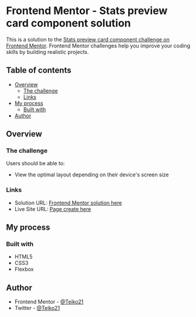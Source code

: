 # Frontend Mentor - Stats preview card component solution

This is a solution to the [Stats preview card component challenge on Frontend Mentor](https://www.frontendmentor.io/challenges/stats-preview-card-component-8JqbgoU62). Frontend Mentor challenges help you improve your coding skills by building realistic projects. 

## Table of contents

- [Overview](#overview)
  - [The challenge](#the-challenge)
  - [Links](#links)
- [My process](#my-process)
  - [Built with](#built-with)
- [Author](#author)

## Overview

### The challenge

Users should be able to:

- View the optimal layout depending on their device's screen size

### Links

- Solution URL: [Frontend Mentor solution here](https://www.frontendmentor.io/solutions/3-columns-preview-card-component-main-with-html5-css3-and-flexbox-qCRk_9jaNG)
- Live Site URL: [Page create here](https://teiko21.github.io/3-column-preview-card-component-main/)

## My process

### Built with

- HTML5
- CSS3
- Flexbox
## Author

- Frontend Mentor - [@Teiko21](https://www.frontendmentor.io/profile/Teiko21)
- Twitter - [@Teiko21](https://www.twitter.com/Teiko21)
